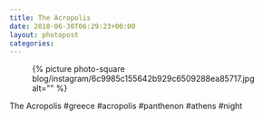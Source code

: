 ```yaml
---
title: The Acropolis
date: 2018-06-30T06:29:23+00:00
layout: photopost
categories:
---
```


<figure class="photo photo--square">
  {% picture photo-square blog/instagram/6c9985c155642b929c6509288ea85717.jpg alt="" %}
</figure>

The Acropolis
#greece #acropolis #panthenon #athens #night
